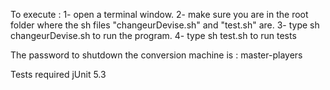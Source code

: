 To execute :
1- open a terminal window.
2- make sure you are in the root folder where the sh files "changeurDevise.sh" and "test.sh" are.
3- type sh changeurDevise.sh to run the program.
4- type sh test.sh to run tests


The password to shutdown the conversion machine is : master-players

Tests required jUnit 5.3
